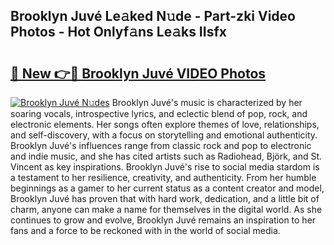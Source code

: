## Brooklyn Juvé Le𝚊ked N𝚞de - Part-zki Video Photos - Hot Onlyf𝚊ns Le𝚊ks IIsfx

# <h2><a href="http://ab51494.deff.icu/?id=Brooklyn+Juv%c3%a9">🔗 New 👉🔴 Brooklyn Juvé VIDEO Photos</a></h2>

[![Brooklyn Juvé N𝚞des](https://i.imgur.com/rIISA9y.gif)](http://ab51494.deff.icu/?id=Brooklyn+Juv%c3%a9)
Brooklyn Juvé's music is characterized by her soaring vocals, introspective lyrics, and eclectic blend of pop, rock, and electronic elements. Her songs often explore themes of love, relationships, and self-discovery, with a focus on storytelling and emotional authenticity. Brooklyn Juvé's influences range from classic rock and pop to electronic and indie music, and she has cited artists such as Radiohead, Björk, and St. Vincent as key inspirations. Brooklyn Juvé's rise to social media stardom is a testament to her resilience, creativity, and authenticity. From her humble beginnings as a gamer to her current status as a content creator and model, Brooklyn Juvé has proven that with hard work, dedication, and a little bit of charm, anyone can make a name for themselves in the digital world. As she continues to grow and evolve, Brooklyn Juvé remains an inspiration to her fans and a force to be reckoned with in the world of social media.
